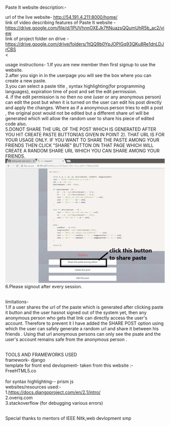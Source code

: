 Paste It website description:-<br>

url of the live website- http://54.191.4.211:8000/home/<br>
link of video describing features of Paste It website - https://drive.google.com/file/d/1PUVhnnOXEJk7ftNuazsQQumUhR5b_ac2/view<br>
link of project folder on drive - https://drive.google.com/drive/folders/1tQQ9b0YpJOPIGq93QKu8Re1dnLDJrCBS<br><


usage instructions-
1.If you are new member then first signup to use the website.<br>
2.after you sign in in the userpage you will see the box where you can create a new paste.<br>
3.you can select a paste title , syntax highlighting(for programming languages), expiration time of post and set the edit permission.<br>
4. if the edit permission is no then no one (user or any anonymous person) can edit the post but when it is turned on the user can edit his post directly and apply the changes. Where as if a anonymous person tries to edit a post , the original post would not be edited but a different share url will be generated which will allow the random user to share his piece of edited code also.<br>
5.DONOT SHARE THE URL OF THE POST WHICH IS GENERATED AFTER YOU HIT CREATE PASTE BUTTON(AS GIVEN IN POINT 2). THAT URL IS FOR YOUR USAGE ONLY. IF YOU WANT TO SHARE THE PASTE AMONG YOUR FRIENDS THEN CLICK "SHARE" BUTTON ON THAT PAGE WHICH WILL CREATE A RANDOM SHARE URL WHICH YOU CAN SHARE AMONG YOUR FRIENDS.<br><img src="Capture2.jpg"><br>
6.Please signout after every session.<br>

<br>limitations-
<br>1.If a user shares the url of the paste which is generated after clicking paste it button and the user hasnot signed out of the system yet, then any anonymous person who gets that link can directly access the user's account. Therefore to prevent it I have added the SHARE POST option using which the user can safely generate a random url and share it between his friends . Using that url anonymous persons can only see the psate and the user's account remains safe from the anonymous person .<br>
 
 <br> TOOLS AND FRAMEWORKS USED<br>
 framework- django<br>
 template for front end devlopment- taken from this website :- FreeHTML5.co<br>
 <br> for syntax highlighting-- prism js<br>
 websites/resources used:-<br>
 1.https://docs.djangoproject.com/en/2.1/intro/<br>
 2.overiq.com<br>
 3.stackoverflow (for debugging various errors)<br>
 
 <br> Special thanks to mentors of IEEE Nitk,web devlopment smp
